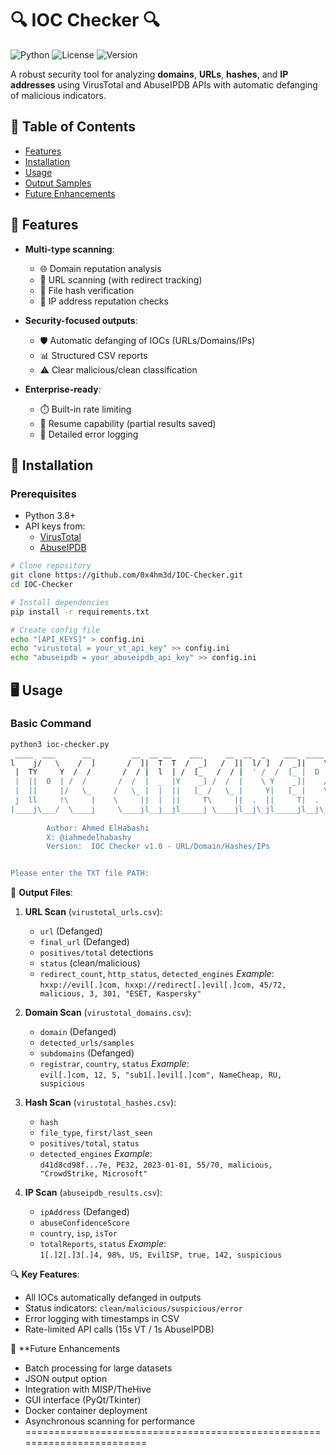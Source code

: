 # 🔍 IOC Checker 🔍

![Python](https://img.shields.io/badge/python-3.8+-blue?logo=python&logoColor=white)
![License](https://img.shields.io/badge/license-MIT-green)
![Version](https://img.shields.io/badge/version-4.2-orange)

A robust security tool for analyzing **domains**, **URLs**, **hashes**, and **IP addresses** using VirusTotal and AbuseIPDB APIs with automatic defanging of malicious indicators.

## 📜 Table of Contents
- [Features](#-features)
- [Installation](#-installation)
- [Usage](#-usage)
- [Output Samples](#-output-samples)
- [Future Enhancements](#-future-enhancements)
## 🌟 Features

- **Multi-type scanning**:
  - 🌐 Domain reputation analysis
  - 🔗 URL scanning (with redirect tracking)
  - 🔐 File hash verification
  - 📡 IP address reputation checks

- **Security-focused outputs**:
  - 🛡️ Automatic defanging of IOCs (URLs/Domains/IPs)
  - 📊 Structured CSV reports
  - ⚠️ Clear malicious/clean classification

- **Enterprise-ready**:
  - ⏱️ Built-in rate limiting
  - 🔄 Resume capability (partial results saved)
  - 📝 Detailed error logging

## 🚀 Installation

### Prerequisites
- Python 3.8+
- API keys from:
  - [VirusTotal](https://www.virustotal.com/)
  - [AbuseIPDB](https://www.abuseipdb.com/)

```bash
# Clone repository
git clone https://github.com/0x4hm3d/IOC-Checker.git
cd IOC-Checker

# Install dependencies
pip install -r requirements.txt

# Create config file
echo "[API_KEYS]" > config.ini
echo "virustotal = your_vt_api_key" >> config.ini
echo "abuseipdb = your_abuseipdb_api_key" >> config.ini

````
## 🖥️ Usage

### Basic Command
```bash
python3 ioc-checker.py 
 ____  ___      __         __  __ __    ___     __  __  _    ___  ____  
l    j/   \    /  ]       /  ]|  T  T  /  _]   /  ]|  l/ ]  /  _]|    \ 
 |  TY     Y  /  /       /  / |  l  | /  [_   /  / |  ' /  /  [_ |  D  )
 |  ||  O  | /  /       /  /  |  _  |Y    _] /  /  |    \ Y    _]|    / 
 |  ||     |/   \_     /   \_ |  |  ||   [_ /   \_ |     Y|   [_ |    \ 
 j  ll     !\     |    \     ||  |  ||     T\     ||  .  ||     T|  .  Y
|____j\___/  \____j     \____jl__j__jl_____j \____jl__j\_jl_____jl__j\_j
                                                                        
        Author: Ahmed ElHabashi
        X: @iahmedelhabashy
        Version:  IOC Checker v1.0 - URL/Domain/Hashes/IPs


Please enter the TXT file PATH:

```
📁 **Output Files**:

1. **URL Scan** (`virustotal_urls.csv`):
   - `url` (Defanged)
   - `final_url` (Defanged)
   - `positives/total` detections
   - `status` (clean/malicious)
   - `redirect_count`, `http_status`, `detected_engines`
   *Example*:  
   `hxxp://evil[.]com, hxxp://redirect[.]evil[.]com, 45/72, malicious, 3, 301, "ESET, Kaspersky"`

2. **Domain Scan** (`virustotal_domains.csv`):
   - `domain` (Defanged)
   - `detected_urls/samples`
   - `subdomains` (Defanged)
   - `registrar`, `country`, `status`
   *Example*:  
   `evil[.]com, 12, 5, "sub1[.]evil[.]com", NameCheap, RU, suspicious`

3. **Hash Scan** (`virustotal_hashes.csv`):
   - `hash`
   - `file_type`, `first/last_seen`
   - `positives/total`, `status`
   - `detected_engines`
   *Example*:  
   `d41d8cd98f...7e, PE32, 2023-01-01, 55/70, malicious, "CrowdStrike, Microsoft"`

4. **IP Scan** (`abuseipdb_results.csv`):
   - `ipAddress` (Defanged)
   - `abuseConfidenceScore`
   - `country`, `isp`, `isTor`
   - `totalReports`, `status`
   *Example*:  
   `1[.]2[.]3[.]4, 98%, US, EvilISP, true, 142, suspicious`

🔍 **Key Features**:
- All IOCs automatically defanged in outputs
- Status indicators: `clean/malicious/suspicious/error`
- Error logging with timestamps in CSV
- Rate-limited API calls (15s VT / 1s AbuseIPDB)

🚧 **Future Enhancements

- Batch processing for large datasets
- JSON output option
- Integration with MISP/TheHive
- GUI interface (PyQt/Tkinter)
- Docker container deployment
- Asynchronous scanning for performance
========================================================================
